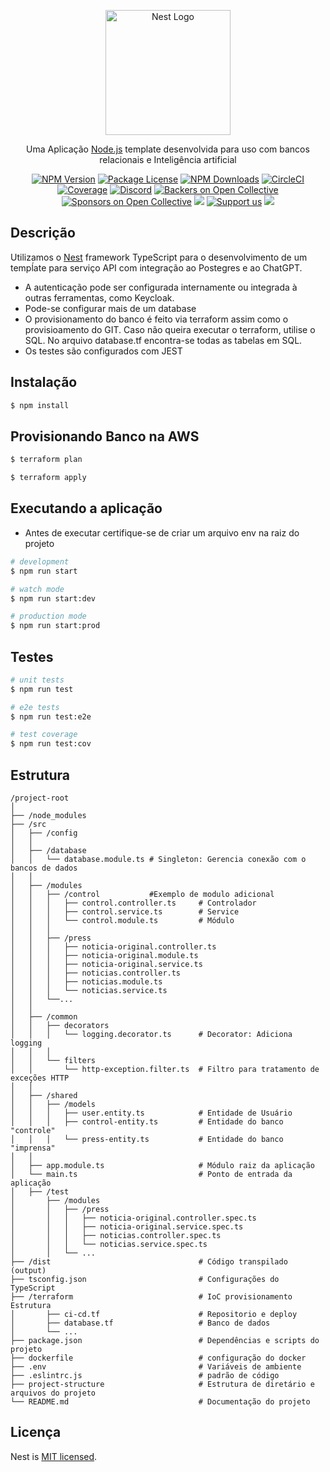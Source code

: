 <p align="center">
  <a href="http://nestjs.com/" target="blank"><img src="https://nestjs.com/img/logo-small.svg" width="200" alt="Nest Logo" /></a>
</p>

[circleci-image]: https://img.shields.io/circleci/build/github/nestjs/nest/master?token=abc123def456
[circleci-url]: https://circleci.com/gh/nestjs/nest

  <p align="center">Uma Aplicação <a href="http://nodejs.org" target="_blank">Node.js</a> template desenvolvida para uso com bancos relacionais e Inteligência artificial</p>
    <p align="center">
<a href="https://www.npmjs.com/~nestjscore" target="_blank"><img src="https://img.shields.io/npm/v/@nestjs/core.svg" alt="NPM Version" /></a>
<a href="https://www.npmjs.com/~nestjscore" target="_blank"><img src="https://img.shields.io/npm/l/@nestjs/core.svg" alt="Package License" /></a>
<a href="https://www.npmjs.com/~nestjscore" target="_blank"><img src="https://img.shields.io/npm/dm/@nestjs/common.svg" alt="NPM Downloads" /></a>
<a href="https://circleci.com/gh/nestjs/nest" target="_blank"><img src="https://img.shields.io/circleci/build/github/nestjs/nest/master" alt="CircleCI" /></a>
<a href="https://coveralls.io/github/nestjs/nest?branch=master" target="_blank"><img src="https://coveralls.io/repos/github/nestjs/nest/badge.svg?branch=master#9" alt="Coverage" /></a>
<a href="https://discord.gg/G7Qnnhy" target="_blank"><img src="https://img.shields.io/badge/discord-online-brightgreen.svg" alt="Discord"/></a>
<a href="https://opencollective.com/nest#backer" target="_blank"><img src="https://opencollective.com/nest/backers/badge.svg" alt="Backers on Open Collective" /></a>
<a href="https://opencollective.com/nest#sponsor" target="_blank"><img src="https://opencollective.com/nest/sponsors/badge.svg" alt="Sponsors on Open Collective" /></a>
  <a href="https://paypal.me/kamilmysliwiec" target="_blank"><img src="https://img.shields.io/badge/Donate-PayPal-ff3f59.svg"/></a>
    <a href="https://opencollective.com/nest#sponsor"  target="_blank"><img src="https://img.shields.io/badge/Support%20us-Open%20Collective-41B883.svg" alt="Support us"></a>
  <a href="https://twitter.com/nestframework" target="_blank"><img src="https://img.shields.io/twitter/follow/nestframework.svg?style=social&label=Follow"></a>
</p>
  <!--[![Backers on Open Collective](https://opencollective.com/nest/backers/badge.svg)](https://opencollective.com/nest#backer)
  [![Sponsors on Open Collective](https://opencollective.com/nest/sponsors/badge.svg)](https://opencollective.com/nest#sponsor)-->

## Descrição

Utilizamos o [Nest](https://github.com/nestjs/nest) framework TypeScript para o desenvolvimento de um tempĺate para serviço API com integração ao Postegres e ao ChatGPT. 
 <ul>
   <li>A autenticação pode ser configurada internamente ou integrada à outras ferramentas, como Keycloak.</li>
   <li>Pode-se configurar mais de um database</li>
   <li>O provisionamento do banco é feito via terraform assim como o provisioamento do GIT. Caso não queira executar o terraform, utilise o SQL. No arquivo database.tf encontra-se todas as tabelas em SQL.</li>
   <li>Os testes são configurados com JEST</li>
 </ul>



## Instalação

```bash
$ npm install
```
## Provisionando Banco na AWS

```bash
$ terraform plan
```
```bash
$ terraform apply
```
## Executando a aplicação
<ul>
   <li>Antes de executar certifique-se de criar um arquivo env na raiz do projeto</li></ul>

```bash
# development
$ npm run start

# watch mode
$ npm run start:dev

# production mode
$ npm run start:prod
```

## Testes

```bash
# unit tests
$ npm run test

# e2e tests
$ npm run test:e2e

# test coverage
$ npm run test:cov
```

## Estrutura
```
/project-root
│
├── /node_modules
├── /src
│   ├── /config
│   │
│   ├── /database
│   │   └── database.module.ts # Singleton: Gerencia conexão com o bancos de dados
│   │
│   ├── /modules  
│   │   ├── /control           #Exemplo de modulo adicional
│   │   │   ├── control.controller.ts     # Controlador 
│   │   │   ├── control.service.ts        # Service
│   │   │   └── control.module.ts         # Módulo 
│   │   │
│   │   ├── /press
│   │   │   ├── noticia-original.controller.ts
│   │   │   ├── noticia-original.module.ts
│   │   │   ├── noticia-original.service.ts
│   │   │   ├── noticias.controller.ts
│   │   │   ├── noticias.module.ts
│   │   │   └── noticias.service.ts
│   │   └──...
│   │
│   ├── /common
│   │   ├── decorators
│   │   │   └── logging.decorator.ts      # Decorator: Adiciona logging
│   │   │
│   │   └── filters
│   │       └── http-exception.filter.ts  # Filtro para tratamento de exceções HTTP
│   │
│   ├── /shared
│   │   ├── /models
│   │   │   ├── user.entity.ts            # Entidade de Usuário
│   │   │   ├── control-entity.ts         # Entidade do banco "controle"
│   │   │   └── press-entity.ts           # Entidade do banco "imprensa"
│   │
│   ├── app.module.ts                     # Módulo raiz da aplicação
│   └── main.ts                           # Ponto de entrada da aplicação
│   ├── /test
│       ├── /modules
│       │   ├── /press
│       │   │   ├── noticia-original.controller.spec.ts
│       │   │   ├── noticia-original.service.spec.ts
│       │   │   ├── noticias.controller.spec.ts
│       │   │   └── noticias.service.spec.ts
│       │   └── ...
├── /dist                                 # Código transpilado (output)
├── tsconfig.json                         # Configurações do TypeScript
├── /terraform                            # IoC provisionamento Estrutura
│       ├── ci-cd.tf                      # Repositorio e deploy
│       ├── database.tf                   # Banco de dados
│       └── ...                 
├── package.json                          # Dependências e scripts do projeto
├── dockerfile                            # configuração do docker
├── .env                                  # Variáveis de ambiente
├── .eslintrc.js                          # padrão de código
├── project-structure                     # Estrutura de diretário e arquivos do projeto
└── README.md                             # Documentação do projeto
```
## Licença

Nest is [MIT licensed](LICENSE).
